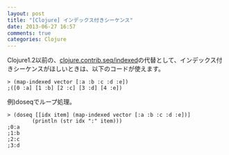 ```yaml
---
layout: post
title: "[Clojure] インデックス付きシーケンス"
date: 2013-06-27 16:57
comments: true
categories: Clojure
---
```

Clojure1.2以前の、[clojure.contrib.seq/indexed](http://clojuredocs.org/clojure_contrib/clojure.contrib.seq/indexed)の代替として、インデックス付きシーケンスがほしいときは、以下のコードが使えます。
```
> (map-indexed vector [:a :b :c :d :e])
;([0 :a] [1 :b] [2 :c] [3 :d] [4 :e])
```

例)doseqでループ処理。
```
> (doseq [[idx item] (map-indexed vector [:a :b :c :d :e])]
        (println (str idx ":" item)))
;0:a
;1:b
;2:c
;3:d
```
